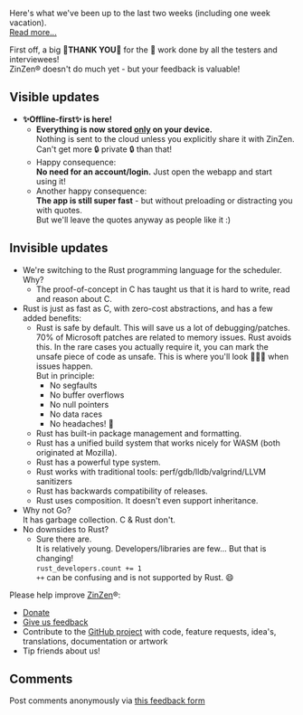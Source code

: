 Here's what we've been up to the last two weeks (including one week vacation).  
[Read more...](https://blog.zinzen.me/2021/11/04/App-update.html)   

First off, a big 🙏**THANK YOU**🙏 for the 💪 work done by all the testers and interviewees!  
ZinZen® doesn't do much yet - but your feedback is valuable!

## Visible updates
- **✨Offline-first✨ is here!**
  - **Everything is now stored <u>only</u> on your device.**  
  Nothing is sent to the cloud unless you explicitly share it with ZinZen.  
  Can't get more 🔒 private 🔒 than that!
  - Happy consequence:  
  **No need for an account/login.** Just open the webapp and start using it! 
  - Another happy consequence:  
  **The app is still super fast** - but without preloading or distracting you with quotes.  
  But we'll leave the quotes anyway as people like it :)

## Invisible updates
- We're switching to the Rust programming language for the scheduler. Why?
  - The proof-of-concept in C has taught us that it is hard to write, read and reason about C.
- Rust is just as fast as C, with zero-cost abstractions, and has a few added benefits:
  - Rust is safe by default. This will save us a lot of debugging/patches. 70% of Microsoft patches are related to memory issues. Rust avoids this. In the rare cases you actually require it, you can mark the unsafe piece of code as unsafe. This is where you'll look 🕵🏽‍♂️ when issues happen.  
  But in principle:
    - No segfaults
    - No buffer overflows
    - No null pointers
    - No data races
    - No headaches! 🥳
  - Rust has built-in package management and formatting.
  - Rust has a unified build system that works nicely for WASM (both originated at Mozilla).
  - Rust has a powerful type system.
  - Rust works with traditional tools: perf/gdb/lldb/valgrind/LLVM sanitizers
  - Rust has backwards compatibility of releases.
  - Rust uses composition. It doesn't even support inheritance.  
- Why not Go?  
It has garbage collection. C & Rust don't.
- No downsides to Rust? 
  - Sure there are.  
  It is relatively young. Developers/libraries are few... But that is changing!  
```rust_developers.count += 1```  
```++``` can be confusing and is not supported by Rust. 😄

Please help improve [ZinZen](https://zinzen.me)®:  
- [Donate](https://donate.stripe.com/6oE4jK1iPcPT1m89AA)
- [Give us feedback](https://zinzen.me/Feedback)
- Contribute to the [GitHub project](https://github.com/tijlleenders/ZinZen) with code, feature requests, idea's, translations, documentation or artwork  
- Tip friends about us!

## Comments  
Post comments anonymously via [this feedback form](https://zinzen.me/Feedback)  